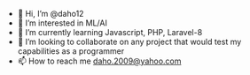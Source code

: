 - 👋 Hi, I’m @daho12
- 👀 I’m interested in ML/AI
- 🌱 I’m currently learning Javascript, PHP, Laravel-8
- 💞️ I’m looking to collaborate on any project that would test my capabilities as a programmer
- 📫 How to reach me daho.2009@yahoo.com

<!---
daho12/daho12 is a ✨ special ✨ repository because its `README.md` (this file) appears on your GitHub profile.
You can click the Preview link to take a look at your changes.
--->
